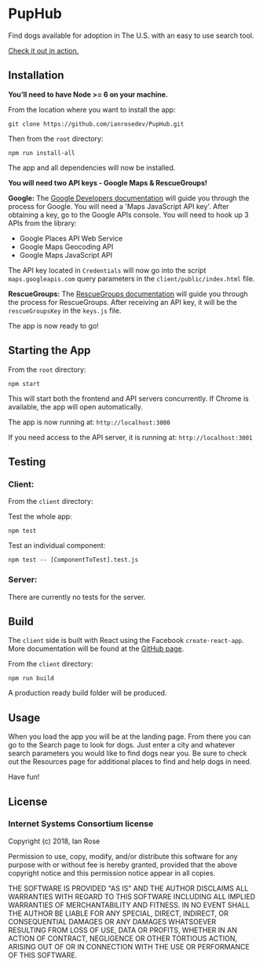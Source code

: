 # PupHub
Find dogs available for adoption in The U.S. with an easy to use search tool.

[Check it out in action.](https://puphubapp.herokuapp.com/)

## Installation
**You’ll need to have Node >= 6 on your machine.**

From the location where you want to install the app:
```
git clone https://github.com/ianrosedev/PupHub.git
```
Then from the ```root``` directory:
```
npm run install-all
```
The app and all dependencies will now be installed.

**You will need two API keys - Google Maps & RescueGroups!**

**Google:**
The [Google Developers documentation](https://developers.google.com/maps/documentation/javascript/get-api-key) will guide you through the process for Google. You will need a 'Maps JavaScript API key'. After obtaining a key, go to the Google APIs console. You will need to hook up 3 APIs from the library:

* Google Places API Web Service
* Google Maps Geocoding API
* Google Maps JavaScript API

The API key located in ```Credentials``` will now go into the  script ```maps.googleapis.com``` query parameters in the ```client/public/index.html``` file.

**RescueGroups:**
The [RescueGroups documentation](https://rescuegroups.org/services/adoptable-pet-data-http-json-api/) will guide you through the process for RescueGroups. After receiving an API key, it will be the ```rescueGroupsKey``` in the ```keys.js``` file.

The app is now ready to go!

## Starting the App
From the ```root``` directory:
```
npm start
```
This will start both the frontend and API servers concurrently. If Chrome is available, the app will open automatically.

The app is now running at: ```http://localhost:3000```

If you need access to the API server, it is running at: ```http://localhost:3001```

## Testing
### Client:
From the ```client``` directory:

Test the whole app:
```
npm test  
```
Test an individual component:
```
npm test -- [ComponentToTest].test.js
```

### Server:
There are currently no tests for the server.
## Build
The ```client``` side is built with React using the Facebook ```create-react-app```. More documentation will be found at the [GitHub page](https://github.com/facebookincubator/create-react-app).

From the ```client``` directory:
```
npm run build
```
A production ready build folder will be produced.

## Usage
When you load the app you will be at the landing page. From there you can go to the Search page to look for dogs. Just enter a city and whatever search parameters you would like to find dogs near you. Be sure to check out the Resources page for additional places to find and help dogs in need.

Have fun!

## License
### Internet Systems Consortium license

Copyright (c) 2018, Ian Rose

Permission to use, copy, modify, and/or distribute this software for any purpose
with or without fee is hereby granted, provided that the above copyright notice
and this permission notice appear in all copies.

THE SOFTWARE IS PROVIDED "AS IS" AND THE AUTHOR DISCLAIMS ALL WARRANTIES WITH
REGARD TO THIS SOFTWARE INCLUDING ALL IMPLIED WARRANTIES OF MERCHANTABILITY AND
FITNESS. IN NO EVENT SHALL THE AUTHOR BE LIABLE FOR ANY SPECIAL, DIRECT,
INDIRECT, OR CONSEQUENTIAL DAMAGES OR ANY DAMAGES WHATSOEVER RESULTING FROM LOSS
OF USE, DATA OR PROFITS, WHETHER IN AN ACTION OF CONTRACT, NEGLIGENCE OR OTHER
TORTIOUS ACTION, ARISING OUT OF OR IN CONNECTION WITH THE USE OR PERFORMANCE OF
THIS SOFTWARE.
